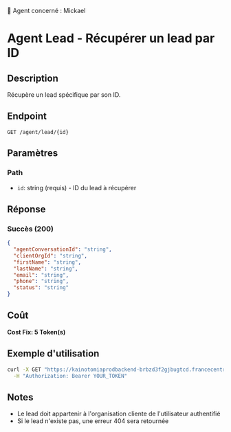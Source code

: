 🧠 Agent concerné : Mickael
# Agent Lead - Récupérer un lead par ID

## Description
Récupère un lead spécifique par son ID.

## Endpoint
```
GET /agent/lead/{id}
```

## Paramètres

### Path
- `id`: string (requis) - ID du lead à récupérer

## Réponse

### Succès (200)
```json
{
  "agentConversationId": "string",
  "clientOrgId": "string",
  "firstName": "string",
  "lastName": "string",
  "email": "string",
  "phone": "string",
  "status": "string"
}
```

## Coût
**Cost Fix: 5 Token(s)**

## Exemple d'utilisation

```bash
curl -X GET "https://kainotomiaprodbackend-brbzd3f2gjbugtcd.francecentral-01.azurewebsites.net/agent/lead/lead-id-123" \
  -H "Authorization: Bearer YOUR_TOKEN"
```

## Notes
- Le lead doit appartenir à l'organisation cliente de l'utilisateur authentifié
- Si le lead n'existe pas, une erreur 404 sera retournée 